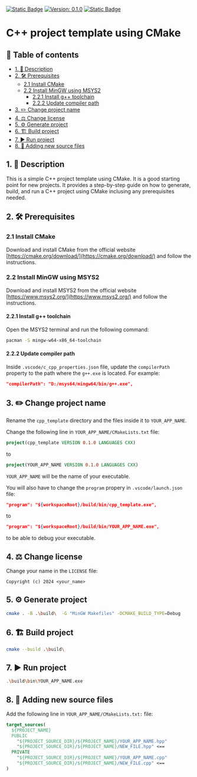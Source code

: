 [![Static Badge](https://img.shields.io/badge/Language-C++20-blue?logo=c%2B%2B&logoColor=blue)](https://isocpp.org/)
[![Version: 0.1.0](https://img.shields.io/badge/Version-0.1.0-red?logo=git)](https://github.com/KabelitzJ/sandbox/releases/tag/v0.1.0)
[![Static Badge](https://img.shields.io/badge/License-MIT-green?logo=opensourceinitiative&logoColor=green)](https://opensource.org/licenses/MIT)

# C++ project template using CMake

## 📑 Table of contents
- [1. 📄 Description](#1--description)
- [2. 🛠️ Prerequisites](#2-️-prerequisites)
  - [2.1 Install CMake](#21-install-cmake)
  - [2.2 Install MinGW using MSYS2](#22-install-mingw-using-msys2)
    - [2.2.1 Install g++ toolchain](#221-install-g-toolchain)
    - [2.2.2 Update compiler path](#222-update-compiler-path)
- [3. ✏️ Change project name](#3-️-change-project-name)
- [4. ⚖️ Change license](#4-️-change-license)
- [5. ⚙️ Generate project](#5-️-generate-project)
- [6. 🏗️ Build project](#6-️-build-project)
- [7. ▶️ Run project](#7-️-run-project)
- [8. 📁 Adding new source files](#8--adding-new-source-files)

## 1. 📄 Description

This is a simple C++ project template using CMake. It is a good starting point for new projects.
It provides a step-by-step guide on how to generate, build, and run a C++ project using CMake inclusing any prerequisites needed.

## 2. 🛠️ Prerequisites 

### 2.1 Install CMake

Download and install CMake from the official website [https://cmake.org/download/](https://cmake.org/download/) and follow the instructions.

### 2.2 Install MinGW using MSYS2

Download and install MSYS2 from the official website [https://www.msys2.org/](https://www.msys2.org/) and follow the instructions.

#### 2.2.1 Install g++ toolchain

Open the MSYS2 terminal and run the following command:

```bash
pacman -S mingw-w64-x86_64-toolchain
```

#### 2.2.2 Update compiler path

Inside `.vscode/c_cpp_properties.json` file, update the `compilerPath` property to the path where the `g++.exe` is located. For example:

```json
"compilerPath": "D:/msys64/mingw64/bin/g++.exe",
```

## 3. ✏️ Change project name

Rename the `cpp_template` directory and the files inside it to `YOUR_APP_NAME`.

Change the following line in `YOUR_APP_NAME/CMakeLists.txt` file:

```cmake
project(cpp_template VERSION 0.1.0 LANGUAGES CXX)
```
to

```cmake
project(YOUR_APP_NAME VERSION 0.1.0 LANGUAGES CXX)
```

`YOUR_APP_NAME` will be the name of your executable.

You will also have to change the `program` propery in `.vscode/launch.json` file:

```json
"program": "${workspaceRoot}/build/bin/cpp_template.exe",
```

to

```json
"program": "${workspaceRoot}/build/bin/YOUR_APP_NAME.exe",
```

to be able to debug your executable.

## 4. ⚖️ Change license

Change your name in the `LICENSE` file:

```text
Copyright (c) 2024 <your_name>
```

## 5. ⚙️ Generate project

```bash
cmake . -B .\build\  -G "MinGW Makefiles" -DCMAKE_BUILD_TYPE=Debug
```

## 6. 🏗️ Build project

```bash
cmake --build .\build\
```

## 7. ▶️ Run project

```bash
.\build\bin\YOUR_APP_NAME.exe
```

## 8. 📁 Adding new source files

Add the following line in `YOUR_APP_NAME/CMakeLists.txt:` file:

```cmake
target_sources(
  ${PROJECT_NAME}
  PUBLIC
    "${PROJECT_SOURCE_DIR}/${PROJECT_NAME}/YOUR_APP_NAME.hpp"
    "${PROJECT_SOURCE_DIR}/${PROJECT_NAME}/NEW_FILE.hpp" <==
  PRIVATE
    "${PROJECT_SOURCE_DIR}/${PROJECT_NAME}/YOUR_APP_NAME.cpp"
    "${PROJECT_SOURCE_DIR}/${PROJECT_NAME}/NEW_FILE.cpp" <==
)
```
